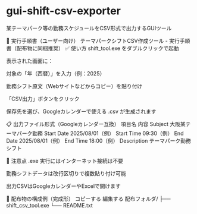 # gui-shift-csv-exporter
某テーマパーク等の勤務スケジュールをCSV形式で出力するGUIツール

📘 実行手順書（ユーザー向け）
テーマパークシフトCSV作成ツール - 実行手順書（配布物に同梱推奨）
✅ 使い方
shift_tool.exe をダブルクリックで起動

表示された画面に：

対象の「年（西暦）」を入力（例：2025）

勤務シフト原文（Webサイトなどからコピー）を貼り付け

「CSV出力」ボタンをクリック

保存先を選び、Googleカレンダーで使える .csv が生成されます

📋 出力ファイル形式（Googleカレンダー互換）
項目名	内容
Subject	大阪某テーマパーク勤務
Start Date	2025/08/01（例）
Start Time	09:30（例）
End Date	2025/08/01（例）
End Time	18:00（例）
Description	テーマパーク勤務シフト

📝 注意点
.exe 実行にはインターネット接続は不要

勤務シフトデータは改行区切りで複数貼り付け可能

出力CSVはGoogleカレンダーやExcelで開けます

🧾 配布物の構成例（完成形）
コピーする
編集する
配布フォルダ/
├── shift_csv_tool.exe
└── README.txt
